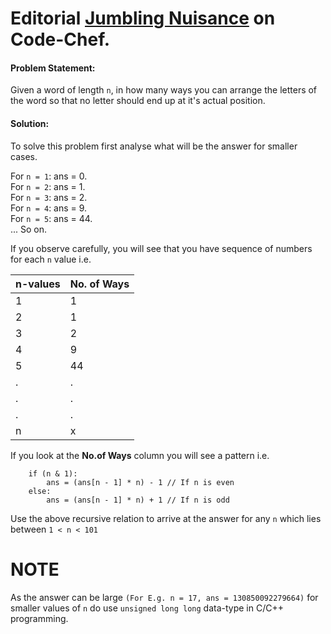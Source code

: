 # Editorial [Jumbling Nuisance](https://www.codechef.com/ICHN2019/problems/ICHN03) on Code-Chef.  

#### Problem Statement:  
Given a word of length `n`, in how many ways you can arrange the letters of the word so that no letter should end up at it's actual position.  

#### Solution:  
To solve this problem first analyse what will be the answer for smaller cases.

For `n = 1`: ans = 0.  
For `n = 2`: ans = 1.  
For `n = 3`: ans = 2.  
For `n = 4`: ans = 9.  
For `n = 5`: ans = 44.  
... So on.  

If you observe carefully, you will see that you have sequence of numbers for each `n` value i.e.  

| n-values | No. of Ways |
| ---      | ---       |
| 1 | 1 |
| 2 | 1 |
| 3 | 2 |
| 4 | 9 |
| 5 | 44 |
| . | . |
| . | . |
| . | . |
| n | x |  

If you look at the **No.of Ways** column you will see a pattern i.e.  

```
    if (n & 1):
        ans = (ans[n - 1] * n) - 1 // If n is even
    else:
        ans = (ans[n - 1] * n) + 1 // If n is odd
```

Use the above recursive relation to arrive at the answer for any `n` which lies between `1 < n < 101`

# NOTE
As the answer can be large `(For E.g. n = 17, ans = 130850092279664)` for smaller values of `n` do use `unsigned long long` data-type in C/C++ programming.  

